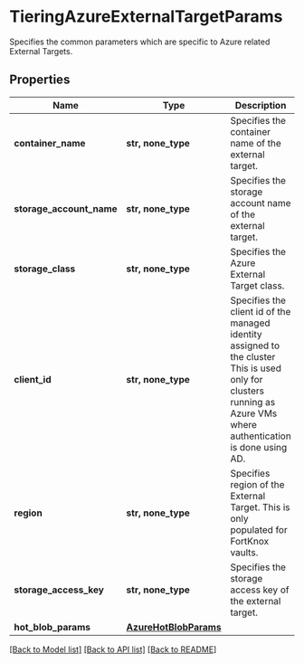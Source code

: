 # TieringAzureExternalTargetParams

Specifies the common parameters which are specific to Azure related External Targets.

## Properties
Name | Type | Description | Notes
------------ | ------------- | ------------- | -------------
**container_name** | **str, none_type** | Specifies the container name of the external target. | 
**storage_account_name** | **str, none_type** | Specifies the storage account name of the external target. | 
**storage_class** | **str, none_type** | Specifies the Azure External Target class. | defaults to "AzureHotBlob"
**client_id** | **str, none_type** | Specifies the client id of the managed identity assigned to the cluster This is used only for clusters running as Azure VMs where authentication is done using AD. | [optional] 
**region** | **str, none_type** | Specifies region of the External Target. This is only populated for FortKnox vaults. | [optional] 
**storage_access_key** | **str, none_type** | Specifies the storage access key of the external target. | [optional] 
**hot_blob_params** | [**AzureHotBlobParams**](AzureHotBlobParams.md) |  | [optional] 

[[Back to Model list]](../README.md#documentation-for-models) [[Back to API list]](../README.md#documentation-for-api-endpoints) [[Back to README]](../README.md)


